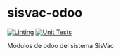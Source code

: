 # sisvac-odoo
[![Linting](https://github.com/opticrd/sisvac-odoo-modules/actions/workflows/linting.yaml/badge.svg)](https://github.com/opticrd/sisvac-odoo-modules/actions/workflows/linting.yaml)
[![Unit Tests](https://github.com/opticrd/sisvac-odoo-modules/actions/workflows/dev.yaml/badge.svg)](https://github.com/opticrd/sisvac-odoo-modules/actions/workflows/dev.yaml)

Módulos de odoo del sistema SisVac
